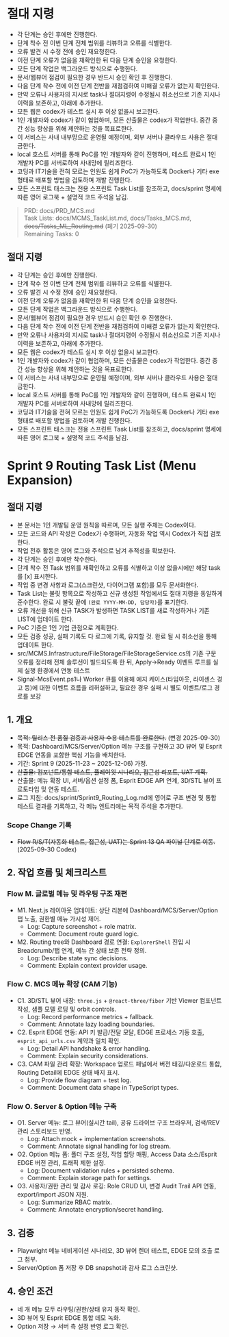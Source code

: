 # 절대 지령
- 각 단계는 승인 후에만 진행한다.
- 단계 착수 전 이번 단계 전체 범위를 리뷰하고 오류를 식별한다.
- 오류 발견 시 수정 전에 승인 재요청한다.
- 이전 단계 오류가 없음을 재확인한 뒤 다음 단계 승인을 요청한다.
- 모든 단계 작업은 백그라운드 방식으로 수행한다.
- 문서/웹뷰어 점검이 필요한 경우 반드시 승인 확인 후 진행한다.
- 다음 단계 착수 전에 이전 단계 전반을 재점검하여 미해결 오류가 없는지 확인한다.
- 만약 오류나 사용자의 지시로 task나 절대지령이 수정될시 취소선으로 기존 지시나 이력을 보존하고, 아래에 추가한다.
- 모든 웹은 codex가 테스트 실시 후 이상 없을시 보고한다.
- 1인 개발자와 codex가 같이 협업하며, 모든 산출물은 codex가 작업한다. 중간 중간 성능 향상을 위해 제안하는 것을 목표로한다.
- 이 서비스는 사내 내부망으로 운영될 예정이며, 외부 서버나 클라우드 사용은 절대 금한다.
- local 호스트 서버를 통해 PoC를 1인 개발자와 같이 진행하며, 테스트 완료시 1인 개발자 PC를 서버로하여 사내망에 릴리즈한다.
- 코딩과 IT기술을 전혀 모르는 인원도 쉽게 PoC가 가능하도록 Docker나 기타 exe 형태로 배포할 방법을 검토하며 개발 진행한다.
- 모든 스프린트 태스크는 전용 스프린트 Task List를 참조하고, docs/sprint 명세에 따른 영어 로그북 + 설명적 코드 주석을 남김.

> PRD: docs/PRD_MCS.md  
> Task Lists: docs/MCMS_TaskList.md, docs/Tasks_MCS.md, ~~docs/Tasks_ML_Routing.md~~ (폐기 2025-09-30)  
> Remaining Tasks: 0

## 절대 지령
- 각 단계는 승인 후에만 진행한다.
- 단계 착수 전 이번 단계 전체 범위를 리뷰하고 오류를 식별한다.
- 오류 발견 시 수정 전에 승인 재요청한다.
- 이전 단계 오류가 없음을 재확인한 뒤 다음 단계 승인을 요청한다.
- 모든 단계 작업은 백그라운드 방식으로 수행한다.
- 문서/웹뷰어 점검이 필요한 경우 반드시 승인 확인 후 진행한다.
- 다음 단계 착수 전에 이전 단계 전반을 재점검하여 미해결 오류가 없는지 확인한다.
- 만약 오류나 사용자의 지시로 task나 절대지령이 수정될시 취소선으로 기존 지시나 이력을 보존하고, 아래에 추가한다.
- 모든 웹은 codex가 테스트 실시 후 이상 없을시 보고한다.
- 1인 개발자와 codex가 같이 협업하며, 모든 산출물은 codex가 작업한다. 중간 중간 성능 향상을 위해 제안하는 것을 목표로한다.
- 이 서비스는 사내 내부망으로 운영될 예정이며, 외부 서버나 클라우드 사용은 절대 금한다.
- local 호스트 서버를 통해 PoC를 1인 개발자와 같이 진행하며, 테스트 완료시 1인 개발자 PC를 서버로하여 사내망에 릴리즈한다.
- 코딩과 IT기술을 전혀 모르는 인원도 쉽게 PoC가 가능하도록 Docker나 기타 exe 형태로 배포할 방법을 검토하며 개발 진행한다.
- 모든 스프린트 태스크는 전용 스프린트 Task List를 참조하고, docs/sprint 명세에 따른 영어 로그북 + 설명적 코드 주석을 남김.
# Sprint 9 Routing Task List (Menu Expansion)

## 절대 지령
- 본 문서는 1인 개발팀 운영 원칙을 따르며, 모든 실행 주체는 Codex이다.
- 모든 코드와 API 작성은 Codex가 수행하며, 자동화 작업 역시 Codex가 직접 검토한다.
- 작업 전후 활동은 영어 로그와 주석으로 남겨 추적성을 확보한다.
- 각 단계는 승인 후에만 착수한다.
- 단계 착수 전 Task 범위를 재확인하고 오류를 식별하고 이상 없을시에만 해당 task를 [x] 표시한다.
- 작업 중 변경 사항과 로그(스크린샷, 다이어그램 포함)를 모두 문서화한다.
- Task List는 불릿 항목으로 작성하고 신규 생성된 작업에서도 절대 지령을 동일하게 준수한다. 완료 시 불릿 끝에 `(완료 YYYY-MM-DD, 담당자)`를 표기한다.
- 오류 개선을 위해 신규 TASK가 발생하면 TASK LIST를 새로 작성하거나 기존 LIST에 업데이트 한다.
- PoC 기준은 1인 기업 관점으로 계획한다.
- 모든 검증 성공, 실패 기록도 다 로그에 기록, 유지할 것. 완료 될 시 취소선을 통해 업데이트 한다.
- src/MCMS.Infrastructure/FileStorage/FileStorageService.cs의 기존 구문 오류를 정리해 전체 솔루션이 빌드되도록 한 뒤, Apply→Ready 이벤트 루프를 실제 실행 환경에서 연동 테스트
- Signal-McsEvent.ps1나 Worker 큐를 이용해 에지 케이스(타임아웃, 라이센스 경고 등)에 대한 이벤트 흐름을 리허설하고, 필요한 경우 실패 시 별도 이벤트/로그 경로를 보강

## 1. 개요
- ~~목적: 릴리스 전 품질 검증과 사용자 수용 테스트를 완료한다.~~ (변경 2025-09-30)
- 목적: Dashboard/MCS/Server/Option 메뉴 구조를 구현하고 3D 뷰어 및 Esprit EDGE 연동을 포함한 핵심 기능을 배치한다.
- 기간: Sprint 9 (2025-11-23 ~ 2025-12-06) 가정.
- ~~산출물: 컴포넌트/통합 테스트, 플레이윗 시나리오, 접근성 리포트, UAT 계획.~~
- 산출물: 메뉴 확장 UI, 서버/옵션 설정 폼, Esprit EDGE API 연계, 3D/STL 뷰어 프로토타입 및 연동 테스트.
- 로그 지침: docs/sprint/Sprint9_Routing_Log.md에 영어로 구조 변경 및 통합 테스트 결과를 기록하고, 각 메뉴 엔트리에는 목적 주석을 추가한다.

### Scope Change 기록
- ~~Flow R/S/T(자동화 테스트, 접근성, UAT)는 Sprint 13 QA 파이널 단계로 이동.~~ (2025-09-30 Codex)

## 2. 작업 흐름 및 체크리스트
### Flow M. 글로벌 메뉴 및 라우팅 구조 재편
- M1. Next.js 레이아웃 업데이트: 상단 리본에 Dashboard/MCS/Server/Option 탭 노출, 권한별 메뉴 가시성 제어.
  - Log: Capture screenshot + role matrix.
  - Comment: Document route guard logic.
- M2. Routing tree와 Dashboard 경로 연결: `ExplorerShell` 진입 시 Breadcrumb/탭 연계, 메뉴 간 상태 보존 전략 정의.
  - Log: Describe state sync decisions.
  - Comment: Explain context provider usage.

### Flow C. MCS 메뉴 확장 (CAM 기능)
- C1. 3D/STL 뷰어 내장: `three.js` + `@react-three/fiber` 기반 Viewer 컴포넌트 작성, 샘플 모델 로딩 및 orbit controls.
  - Log: Record performance metrics + fallback.
  - Comment: Annotate lazy loading boundaries.
- C2. Esprit EDGE 연동: API 키 발급/전달 모달, EDGE 프로세스 기동 호출, `esprit_api_urls.csv` 계약과 일치 확인.
  - Log: Detail API handshake & error handling.
  - Comment: Explain security considerations.
- C3. CAM 파일 관리 확장: Workspace 업로드 패널에서 버전 태깅/다운로드 통합, Routing Detail에 EDGE 상태 배지 표시.
  - Log: Provide flow diagram + test log.
  - Comment: Document data shape in TypeScript types.

### Flow O. Server & Option 메뉴 구축
- O1. Server 메뉴: 로그 뷰어(실시간 tail), 공유 드라이브 구조 브라우저, 검색/REV 관리 스토리보드 반영.
  - Log: Attach mock + implementation screenshots.
  - Comment: Annotate signal handling for log stream.
- O2. Option 메뉴 폼: 폴더 구조 설정, 작업 할당 매핑, Access Data 소스/Esprit EDGE 버전 관리, 트래픽 제한 설정.
  - Log: Document validation rules + persisted schema.
  - Comment: Explain storage path for settings.
- O3. 사용자/권한 관리 및 감사 로깅: Role CRUD UI, 변경 Audit Trail API 연동, export/import JSON 지원.
  - Log: Summarize RBAC matrix.
  - Comment: Annotate encryption/secret handling.

## 3. 검증
- Playwright 메뉴 네비게이션 시나리오, 3D 뷰어 렌더 테스트, EDGE 모의 호출 로그 첨부.
- Server/Option 폼 저장 후 DB snapshot과 감사 로그 스크린샷.

## 4. 승인 조건
- 네 개 메뉴 모두 라우팅/권한/상태 유지 동작 확인.
- 3D 뷰어 및 Esprit EDGE 통합 데모 녹화.
- Option 저장 → 서버 측 설정 반영 로그 확인.
